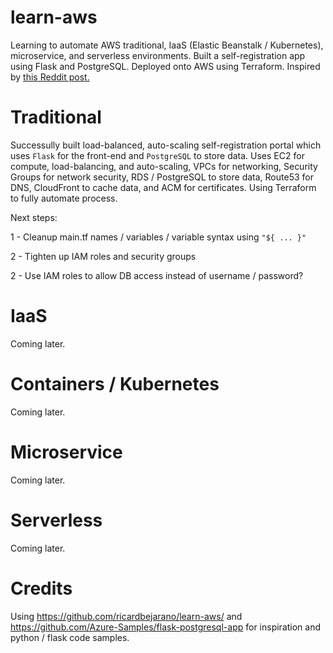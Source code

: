 # learn-aws
Learning to automate AWS traditional, IaaS (Elastic Beanstalk / Kubernetes), microservice, and serverless environments. Built a self-registration app using Flask and PostgreSQL. Deployed onto AWS using Terraform. Inspired by [this Reddit post.](https://www.reddit.com/r/sysadmin/comments/8inzn5/so_you_want_to_learn_aws_aka_how_do_i_learn_to_be/)

# Traditional
Successully built load-balanced, auto-scaling self-registration portal which uses `Flask` for the front-end and `PostgreSQL` to store data. Uses EC2 for compute, load-balancing, and auto-scaling, VPCs for networking, Security Groups for network security, RDS / PostgreSQL to store data, Route53 for DNS, CloudFront to cache data, and ACM for certificates. Using Terraform to fully automate process.

Next steps:

1 - Cleanup main.tf names / variables / variable syntax using `"${ ... }"`

2 - Tighten up IAM roles and security groups

2 - Use IAM roles to allow DB access instead of username / password?



# IaaS
Coming later.


# Containers / Kubernetes
Coming later.


# Microservice
Coming later.


# Serverless
Coming later.


# Credits
Using https://github.com/ricardbejarano/learn-aws/ and https://github.com/Azure-Samples/flask-postgresql-app for inspiration and python / flask code samples.
